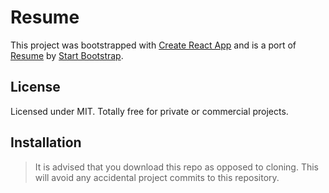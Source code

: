 # Resume

This project was bootstrapped with [Create React App](https://github.com/facebook/create-react-app) and is a port of [Resume](https://github.com/StartBootstrap/startbootstrap-resume) by [Start Bootstrap](https://startbootstrap.com).

## License

Licensed under MIT. Totally free for private or commercial projects.

## Installation

> It is advised that you download this repo as opposed to cloning. This will avoid any accidental project commits to this repository.
